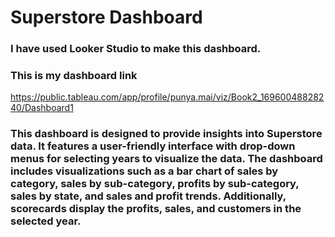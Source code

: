 # Superstore Dashboard
### I have used Looker Studio to make this dashboard.
### This is my dashboard link
https://public.tableau.com/app/profile/punya.mai/viz/Book2_16960048828240/Dashboard1
### This dashboard is designed to provide insights into Superstore data. It features a user-friendly interface with drop-down menus for selecting years to visualize the data. The dashboard includes visualizations such as a bar chart of sales by category, sales by sub-category, profits by sub-category, sales by state, and sales and profit trends. Additionally, scorecards display the profits, sales, and customers in the selected year.
